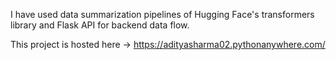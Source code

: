I have used data summarization pipelines of Hugging Face's transformers library and Flask API for backend data flow. 

This project is hosted here -> https://adityasharma02.pythonanywhere.com/

